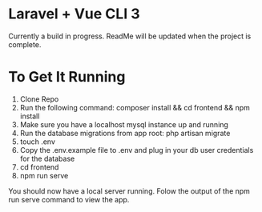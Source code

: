 # Laravel + Vue CLI 3

Currently a build in progress.  ReadMe will be updated when the project is complete.

# To Get It Running

1. Clone Repo
2. Run the following command: composer install && cd frontend && npm install
3. Make sure you have a localhost mysql instance up and running
4. Run the database migrations from app root: php artisan migrate
5. touch .env
6. Copy the .env.example file to .env and plug in your db user credentials for the database
5. cd frontend
6. npm run serve

You should now have a local server running.  Folow the output of the npm run serve command to view the app.
